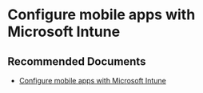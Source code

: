   <properties
	pageTitle="configure mobile apps with intune"
	description="configure mobile apps with intune"
	service="microsoft.PowerBIDedicated"
	resource="capacities"
	authors="pjfreitas"
	ms.author="pfreitas"	
	displayOrder="1180"
	selfHelpType="generic"
	supportTopicIds="32628077"
	productPesIds="16334"
	cloudEnvironments="public, MoonCake, fairfax" 
	articleId="37161294-732f-4530-a903-26b7dbb93823"
	ownershipId="PowerBI_PowerBI"
/>

# Configure mobile apps with Microsoft Intune

## **Recommended Documents**

* [Configure mobile apps with Microsoft Intune](https://docs.microsoft.com/power-bi/service-admin-mobile-intune)
